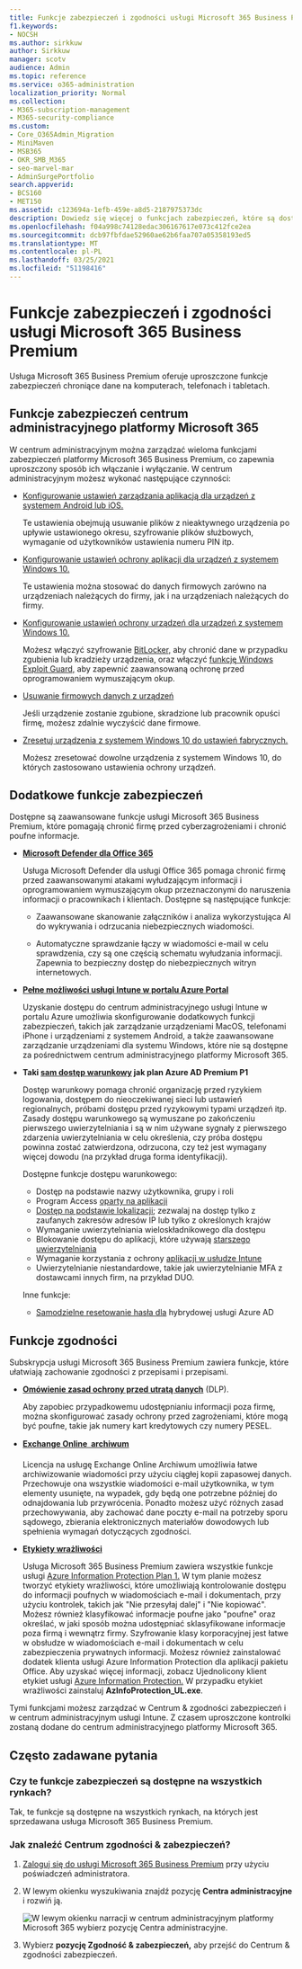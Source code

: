 ```yaml
---
title: Funkcje zabezpieczeń i zgodności usługi Microsoft 365 Business Premium
f1.keywords:
- NOCSH
ms.author: sirkkuw
author: Sirkkuw
manager: scotv
audience: Admin
ms.topic: reference
ms.service: o365-administration
localization_priority: Normal
ms.collection:
- M365-subscription-management
- M365-security-compliance
ms.custom:
- Core_O365Admin_Migration
- MiniMaven
- MSB365
- OKR_SMB_M365
- seo-marvel-mar
- AdminSurgePortfolio
search.appverid:
- BCS160
- MET150
ms.assetid: c123694a-1efb-459e-a8d5-2187975373dc
description: Dowiedz się więcej o funkcjach zabezpieczeń, które są dostępne w p programie Microsoft 365 Business Premium, aby chronić dane na komputerach, telefonach i tabletach.
ms.openlocfilehash: f04a998c74128edac306167617e073c412fce2ea
ms.sourcegitcommit: dcb97fbfdae52960ae62b6faa707a05358193ed5
ms.translationtype: MT
ms.contentlocale: pl-PL
ms.lasthandoff: 03/25/2021
ms.locfileid: "51198416"
---
```

# <a name="microsoft-365-business-premium-security-and-compliance-features"></a>Funkcje zabezpieczeń i zgodności usługi Microsoft 365 Business Premium

Usługa Microsoft 365 Business Premium oferuje uproszczone funkcje zabezpieczeń chroniące dane na komputerach, telefonach i tabletach.
    
## <a name="microsoft-365-admin-center-security-features"></a>Funkcje zabezpieczeń centrum administracyjnego platformy Microsoft 365

W centrum administracyjnym można zarządzać wieloma funkcjami zabezpieczeń platformy Microsoft 365 Business Premium, co zapewnia uproszczony sposób ich włączanie i wyłączanie. W centrum administracyjnym możesz wykonać następujące czynności:
  
- [Konfigurowanie ustawień zarządzania aplikacją dla urządzeń z systemem Android lub iOS.](app-protection-settings-for-android-and-ios.md) 
    
    Te ustawienia obejmują usuwanie plików z nieaktywnego urządzenia po upływie ustawionego okresu, szyfrowanie plików służbowych, wymaganie od użytkowników ustawienia numeru PIN itp.
    
- [Konfigurowanie ustawień ochrony aplikacji dla urządzeń z systemem Windows 10.](protection-settings-for-windows-10-devices.md) 
    
    Te ustawienia można stosować do danych firmowych zarówno na urządzeniach należących do firmy, jak i na urządzeniach należących do firmy.
    
- [Konfigurowanie ustawień ochrony urządzeń dla urządzeń z systemem Windows 10.](protection-settings-for-windows-10-pcs.md) 
    
    Możesz włączyć szyfrowanie [BitLocker,](/windows/security/information-protection/bitlocker/bitlocker-frequently-asked-questions) aby chronić dane w przypadku zgubienia lub kradzieży urządzenia, oraz włączyć [funkcję Windows Exploit Guard,](/windows/security/threat-protection/microsoft-defender-atp/enable-exploit-protection) aby zapewnić zaawansowaną ochronę przed oprogramowaniem wymuszającym okup. 
    
- [Usuwanie firmowych danych z urządzeń](remove-company-data.md)
    
    Jeśli urządzenie zostanie zgubione, skradzione lub pracownik opuści firmę, możesz zdalnie wyczyścić dane firmowe.
    
- [Zresetuj urządzenia z systemem Windows 10 do ustawień fabrycznych.](reset-devices-to-factory-settings.md) 
    
    Możesz zresetować dowolne urządzenia z systemem Windows 10, do których zastosowano ustawienia ochrony urządzeń.
    
## <a name="additional-security-features"></a>Dodatkowe funkcje zabezpieczeń 

Dostępne są zaawansowane funkcje usługi Microsoft 365 Business Premium, które pomagają chronić firmę przed cyberzagrożeniami i chronić poufne informacje.
  
- **[Microsoft Defender dla Office 365](../security/office-365-security/defender-for-office-365.md)**
    
    Usługa Microsoft Defender dla usługi Office 365 pomaga chronić firmę przed zaawansowanymi atakami wyłudzającym informacji i oprogramowaniem wymuszającym okup przeznaczonymi do naruszenia informacji o pracownikach i klientach. Dostępne są następujące funkcje:
    
  - Zaawansowane skanowanie załączników i analiza wykorzystująca AI do wykrywania i odrzucania niebezpiecznych wiadomości.
    
  - Automatyczne sprawdzanie łączy w wiadomości e-mail w celu sprawdzenia, czy są one częścią schematu wyłudzania informacji. Zapewnia to bezpieczny dostęp do niebezpiecznych witryn internetowych.

- **[Pełne możliwości usługi Intune w portalu Azure Portal](/mem/intune/fundamentals/what-is-intune)**
    
    Uzyskanie dostępu do centrum administracyjnego usługi Intune w portalu Azure umożliwia skonfigurowanie dodatkowych funkcji zabezpieczeń, takich jak zarządzanie urządzeniami MacOS, telefonami iPhone i urządzeniami z systemem Android, a także zaawansowane zarządzanie urządzeniami dla systemu Windows, które nie są dostępne za pośrednictwem centrum administracyjnego platformy Microsoft 365.
- **Taki [sam dostęp warunkowy](/azure/active-directory/conditional-access/overview) jak plan Azure AD Premium P1**


    Dostęp warunkowy pomaga chronić organizację przed ryzykiem logowania, dostępem do nieoczekiwanej sieci lub ustawień regionalnych, próbami dostępu przed ryzykowymi typami urządzeń itp. Zasady dostępu warunkowego są wymuszane po zakończeniu pierwszego uwierzytelniania i są w nim używane sygnały z pierwszego zdarzenia uwierzytelniania w celu określenia, czy próba dostępu powinna zostać zatwierdzona, odrzucona, czy też jest wymagany więcej dowodu (na przykład druga forma identyfikacji).

    Dostępne funkcje dostępu warunkowego:

    - Dostęp na podstawie nazwy użytkownika, grupy i roli
    - Program Access [oparty na aplikacji](/azure/active-directory/conditional-access/app-based-conditional-access) 
    - [Dostęp na podstawie lokalizacji](/azure/active-directory/authentication/howto-registration-mfa-sspr-combined#conditional-access-policies-for-combined-registration);  zezwalaj na dostęp tylko z zaufanych zakresów adresów IP lub tylko z określonych krajów 
    - Wymaganie uwierzytelniania wieloskładnikowego dla dostępu
    - Blokowanie dostępu do aplikacji, które używają [starszego uwierzytelniania](/azure/active-directory/conditional-access/block-legacy-authentication)
    - Wymaganie korzystania z ochrony [aplikacji w usłudze Intune](/azure/active-directory/conditional-access/app-protection-based-conditional-access)
    - Uwierzytelnianie niestandardowe, takie jak uwierzytelnianie MFA z dostawcami innych firm, na przykład DUO.
   
    Inne funkcje:
    - [Samodzielne resetowanie hasła dla](/azure/active-directory/authentication/concept-sspr-customization) hybrydowej usługi Azure AD
    
## <a name="compliance-features"></a>Funkcje zgodności

Subskrypcja usługi Microsoft 365 Business Premium zawiera funkcje, które ułatwiają zachowanie zgodności z przepisami i przepisami.

- **[Omówienie zasad ochrony przed utratą danych](../compliance/data-loss-prevention-policies.md)** (DLP). 
    
    Aby zapobiec przypadkowemu udostępnianiu informacji poza firmę, można skonfigurować zasady ochrony przed zagrożeniami, które mogą być poufne, takie jak numery kart kredytowych czy numery PESEL.
    
- **[Exchange Online  archiwum](https://products.office.com/exchange/microsoft-exchange-online-archiving-email)**
    
    Licencja na usługę Exchange Online Archiwum umożliwia łatwe archiwizowanie wiadomości przy użyciu ciągłej kopii zapasowej danych. Przechowuje ona wszystkie wiadomości e-mail użytkownika, w tym elementy usunięte, na wypadek, gdy będą one potrzebne później do odnajdowania lub przywrócenia. Ponadto możesz użyć różnych zasad przechowywania, aby zachować dane poczty e-mail na potrzeby sporu sądowego, zbierania elektronicznych materiałów dowodowych lub spełnienia wymagań dotyczących zgodności.
    
- **[Etykiety wrażliwości](../compliance/sensitivity-labels.md)**

   Usługa Microsoft 365 Business Premium zawiera wszystkie funkcje usługi [Azure Information Protection Plan 1.](https://go.microsoft.com/fwlink/p/?linkid=871407) W tym planie  możesz tworzyć etykiety wrażliwości, które umożliwiają kontrolowanie dostępu do informacji poufnych w wiadomościach e-mail i dokumentach, przy użyciu kontrolek, takich jak "Nie przesyłaj dalej" i "Nie kopiować". Możesz również klasyfikować informacje poufne jako "poufne" oraz określać, w jaki sposób można udostępniać sklasyfikowane informacje poza firmą i wewnątrz firmy. Szyfrowanie klasy korporacyjnej jest łatwe w obsłudze w wiadomościach e-mail i dokumentach w celu zabezpieczenia prywatnych informacji. Możesz również zainstalować dodatek klienta usługi Azure Information Protection dla aplikacji pakietu Office. Aby uzyskać więcej informacji, zobacz Ujednolicony klient etykiet usługi [Azure Information Protection.](/azure/information-protection/rms-client/unifiedlabelingclient-version-release-history) W przypadku etykiet wrażliwości zainstaluj **AzInfoProtection_UL.exe**.

Tymi funkcjami możesz zarządzać w Centrum &amp; zgodności zabezpieczeń i w centrum administracyjnym usługi Intune. Z czasem uproszczone kontrolki zostaną dodane do centrum administracyjnego platformy Microsoft 365.
  
    
## <a name="faq"></a>Często zadawane pytania

 ### <a name="are-these-security-features-available-in-all-markets"></a>Czy te funkcje zabezpieczeń są dostępne na wszystkich rynkach?
  
Tak, te funkcje są dostępne na wszystkich rynkach, na których jest sprzedawana usługa Microsoft 365 Business Premium.
  
### <a name="how-do-i-find-the-security-amp-compliance-center"></a>Jak znaleźć Centrum zgodności &amp; zabezpieczeń?
  
1. [Zaloguj się do usługi Microsoft 365 Business Premium](https://portal.microsoft.com/) przy użyciu poświadczeń administratora. 
    
2. W lewym okienku wyszukiwania znajdź pozycję **Centra administracyjne** i rozwiń ją. 
    
    ![W lewym okienku narracji w centrum administracyjnym platformy Microsoft 365 wybierz pozycję Centra administracyjne.](../media/fa4484f8-c637-45fd-a7bd-bdb3abfd6c03.png)
  
3. Wybierz **pozycję Zgodność &amp; zabezpieczeń,** aby przejść do Centrum &amp; zgodności zabezpieczeń.
